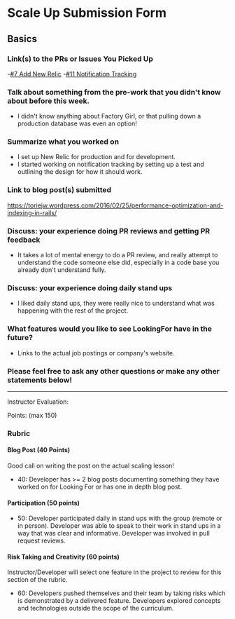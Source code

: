 # Scale Up Submission Form

## Basics

### Link(s) to the PRs or Issues You Picked Up
-[#7 Add New Relic](https://github.com/LookingForMe/lookingfor/pull/20)
-[#11 Notification Tracking](https://github.com/LookingForMe/lookingfor/issues/11)

### Talk about something from the pre-work that you didn't know about before this week.
- I didn't know anything about Factory Girl, or that pulling down a production database was even an option!

### Summarize what you worked on
- I set up New Relic for production and for development.
- I started working on notification tracking by setting up a test and outlining the design for how it should work.

### Link to blog post(s) submitted
https://toriejw.wordpress.com/2016/02/25/performance-optimization-and-indexing-in-rails/

### Discuss: your experience doing PR reviews and getting PR feedback
- It takes a lot of mental energy to do a PR review, and really attempt to understand the code someone else did, especially in a code base you already don't understand fully.

### Discuss: your experience doing daily stand ups
- I liked daily stand ups, they were really nice to understand what was happening with the rest of the project.

### What features would you like to see LookingFor have in the future?
- Links to the actual job postings or company's website.

### Please feel free to ask any other questions or make any other statements below!

-----

Instructor Evaluation:

Points: (max 150)

### Rubric

#### Blog Post (40 Points)  

Good call on writing the post on the actual scaling lesson!

  * 40: Developer has >= 2 blog posts documenting something they have worked on for Looking For or has one in depth blog post.

#### Participation (50 points)

  * 50: Developer participated daily in stand ups with the group (remote or in person). Developer was able to speak to their work in stand ups in a way that was clear and informative. Developer was involved in pull request reviews.

#### Risk Taking and Creativity (60 points)

Instructor/Developer will select one feature in the project to review for this section of the rubric.

  * 60: Developers pushed themselves and their team by taking risks which is demonstrated by a delivered feature. Developers explored concepts and technologies outside the scope of the curriculum.
